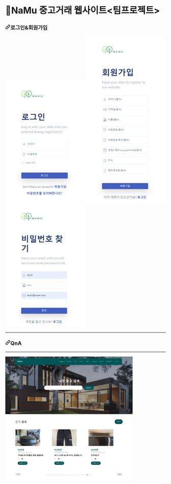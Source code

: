 # 🌳NaMu 중고거래 웹사이트<팀프로젝트>
<h3 tabindex="-1" dir="auto"><a id="user-content-로그인,회원가입" class="anchor" aria-hidden="true" tabindex="-1" href="#서버--클라우드--아키텍쳐"><svg class="octicon octicon-link" viewBox="0 0 16 16" version="1.1" width="16" height="16" aria-hidden="true"><path d="m7.775 3.275 1.25-1.25a3.5 3.5 0 1 1 4.95 4.95l-2.5 2.5a3.5 3.5 0 0 1-4.95 0 .751.751 0 0 1 .018-1.042.751.751 0 0 1 1.042-.018 1.998 1.998 0 0 0 2.83 0l2.5-2.5a2.002 2.002 0 0 0-2.83-2.83l-1.25 1.25a.751.751 0 0 1-1.042-.018.751.751 0 0 1-.018-1.042Zm-4.69 9.64a1.998 1.998 0 0 0 2.83 0l1.25-1.25a.751.751 0 0 1 1.042.018.751.751 0 0 1 .018 1.042l-1.25 1.25a3.5 3.5 0 1 1-4.95-4.95l2.5-2.5a3.5 3.5 0 0 1 4.95 0 .751.751 0 0 1-.018 1.042.751.751 0 0 1-1.042.018 1.998 1.998 0 0 0-2.83 0l-2.5 2.5a1.998 1.998 0 0 0 0 2.83Z"></path></svg></a>로그인&회원가입</h3>
<p dir="auto">
<a><img src="https://github.com/sojeong2184/namu/raw/NaMu/_screenshots/login.png" width="250" style="max-width: 100%;"></a>
<a><img src="https://github.com/sojeong2184/namu/raw/NaMu/_screenshots/회원가입.png" width="250" style="max-width: 100%;"></a>
<a><img src="https://github.com/sojeong2184/namu/raw/NaMu/_screenshots/비밀번호찾기.png" width="250" style="max-width: 100%;"></a>
</p>
<hr>
</hr>
<h3 tabindex="-1" dir="auto"><a id="user-content-QnA" class="anchor" aria-hidden="true" tabindex="-1" href="#서버--클라우드--아키텍쳐"><svg class="octicon octicon-link" viewBox="0 0 16 16" version="1.1" width="16" height="16" aria-hidden="true"><path d="m7.775 3.275 1.25-1.25a3.5 3.5 0 1 1 4.95 4.95l-2.5 2.5a3.5 3.5 0 0 1-4.95 0 .751.751 0 0 1 .018-1.042.751.751 0 0 1 1.042-.018 1.998 1.998 0 0 0 2.83 0l2.5-2.5a2.002 2.002 0 0 0-2.83-2.83l-1.25 1.25a.751.751 0 0 1-1.042-.018.751.751 0 0 1-.018-1.042Zm-4.69 9.64a1.998 1.998 0 0 0 2.83 0l1.25-1.25a.751.751 0 0 1 1.042.018.751.751 0 0 1 .018 1.042l-1.25 1.25a3.5 3.5 0 1 1-4.95-4.95l2.5-2.5a3.5 3.5 0 0 1 4.95 0 .751.751 0 0 1-.018 1.042.751.751 0 0 1-1.042.018 1.998 1.998 0 0 0-2.83 0l-2.5 2.5a1.998 1.998 0 0 0 0 2.83Z"></path></svg></a>QnA</h3>
<hr>
</hr>

<p dir="auto">
<a href="https://github.com/sojeong2184/namu/blob/NaMu/_screenshots/index.png" class="">
<img src="https://github.com/sojeong2184/namu/raw/NaMu/_screenshots/index.png" width="400" style="max-width: 100%;"></a>
</p>
